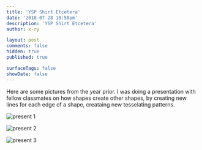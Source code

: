 ```yaml
---
title: 'YSP Shirt Etcetera'
date: '2018-07-28 10:58pm'
description: 'YSP Shirt Etcetera'
author: x-ry

layout: post
comments: false
hidden: true
published: true

surfaceTags: false
showDate: false
---
```

Here are some pictures from the year prior. I was doing a presentation with fellow classmates on how shapes create other shapes, by creating new lines for each edge of a shape, creataing new tesselating patterns.

![present 1](https://x-ry.github.io/assets/images/posts/YSPShirt/etc/1.jpg)

![present 2](https://x-ry.github.io/assets/images/posts/YSPShirt/etc/2.jpg)

![present 3](https://x-ry.github.io/assets/images/posts/YSPShirt/etc/3.jpg)
